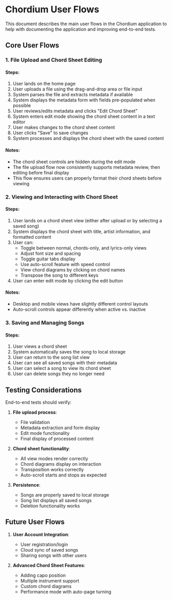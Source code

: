 # Chordium User Flows

This document describes the main user flows in the Chordium application to help with documenting the application and improving end-to-end tests.

## Core User Flows

### 1. File Upload and Chord Sheet Editing

#### Steps:
1. User lands on the home page
2. User uploads a file using the drag-and-drop area or file input
3. System parses the file and extracts metadata if available
4. System displays the metadata form with fields pre-populated when possible
5. User reviews/edits metadata and clicks "Edit Chord Sheet"
6. System enters edit mode showing the chord sheet content in a text editor
7. User makes changes to the chord sheet content
8. User clicks "Save" to save changes
9. System processes and displays the chord sheet with the saved content

#### Notes:
- The chord sheet controls are hidden during the edit mode
- The file upload flow now consistently supports metadata review, then editing before final display
- This flow ensures users can properly format their chord sheets before viewing

### 2. Viewing and Interacting with Chord Sheet

#### Steps:
1. User lands on a chord sheet view (either after upload or by selecting a saved song)
2. System displays the chord sheet with title, artist information, and formatted content
3. User can:
   - Toggle between normal, chords-only, and lyrics-only views
   - Adjust font size and spacing
   - Toggle guitar tabs display
   - Use auto-scroll feature with speed control
   - View chord diagrams by clicking on chord names
   - Transpose the song to different keys
4. User can enter edit mode by clicking the edit button

#### Notes:
- Desktop and mobile views have slightly different control layouts
- Auto-scroll controls appear differently when active vs. inactive

### 3. Saving and Managing Songs

#### Steps:
1. User views a chord sheet
2. System automatically saves the song to local storage
3. User can return to the song list view
4. User can see all saved songs with their metadata
5. User can select a song to view its chord sheet
6. User can delete songs they no longer need

## Testing Considerations

End-to-end tests should verify:

1. **File upload process**:
   - File validation
   - Metadata extraction and form display
   - Edit mode functionality
   - Final display of processed content

2. **Chord sheet functionality**:
   - All view modes render correctly
   - Chord diagrams display on interaction
   - Transposition works correctly
   - Auto-scroll starts and stops as expected

3. **Persistence**:
   - Songs are properly saved to local storage
   - Song list displays all saved songs
   - Deletion functionality works

## Future User Flows

1. **User Account Integration**:
   - User registration/login
   - Cloud sync of saved songs
   - Sharing songs with other users

2. **Advanced Chord Sheet Features**:
   - Adding capo position
   - Multiple instrument support
   - Custom chord diagrams
   - Performance mode with auto-page turning
